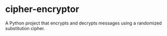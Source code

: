 # cipher-encryptor
A Python project that encrypts and decrypts messages using a randomized substitution cipher.
